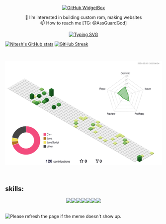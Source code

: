 <div align="center">
  
[![GitHub WidgetBox](https://github-widgetbox.vercel.app/api/profile?username=niteshagrawal&data=followers,repositories,stars,commits)](https://github.com/Jurredr/github-widgetbox)

  
 👀 I’m interested in building custom rom, making websites
  <br/>
 📫 How to reach me [TG: @AssGuardGod]

[![Typing SVG](https://readme-typing-svg.herokuapp.com/?lines=I+am+currently+learning+ionic)](https://git.io/typing-svg)

  
</div>


[![Nitesh's GitHub stats](https://github-readme-stats.vercel.app/api?username=niteshagrawal)](https://github.com/anuraghazra/github-readme-stats&count_private=true&show_icons=true)  [![GitHub Streak](https://github-readme-streak-stats.herokuapp.com/?user=niteshagrawal)](https://git.io/streak-stats)

<br/>

![](./profile-3d-contrib/profile-green-animate.svg)

<br/>

## skills:
<p align="center">
  <img src="https://media3.giphy.com/media/ln7z2eWriiQAllfVcn/200w.webp" width="100"><img src="https://media.giphy.com/media/XEDIHHp3i8bVoEdxd7/giphy.gif" width="100"><img src="https://i.giphy.com/media/eNAsjO55tPbgaor7ma/200w.webp" width="100"><img src="https://i.giphy.com/media/VgGthkhUvGgOit7Y9i/200.webp" width="100"><img src="https://media3.giphy.com/media/kdFc8fubgS31b8DsVu/giphy.webp" width="100"><img src="https://i.giphy.com/media/KzJkzjggfGN5Py6nkT/200.webp" width="100"><img src="https://i.giphy.com/media/IdyAQJVN2kVPNUrojM/200.webp" width="100">
</p>


<br/>

<img src='https://random-memer.herokuapp.com/' title="Meme" alt="Please refresh the page if the meme doesn't show up.">

<br/>

<!---
niteshagrawal/niteshagrawal is a ✨ special ✨ repository because its `README.md` (this file) appears on your GitHub profile.
You can click the Preview link to take a look at your changes.
--->
